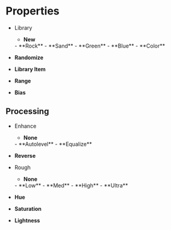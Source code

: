 

# Properties

- Library
  - **New**  
  <desc>
  - **Rock**  
  <desc>
  - **Sand**  
  <desc>
  - **Green**  
  <desc>
  - **Blue**  
  <desc>
  - **Color**  
  <desc>
- **Randomize**  
  
- **Library Item**  
  
- **Range**  
  
- **Bias**  
  

## Processing

- Enhance
  - **None**  
  <desc>
  - **Autolevel**  
  <desc>
  - **Equalize**  
  <desc>
- **Reverse**  
  
- Rough
  - **None**  
  <desc>
  - **Low**  
  <desc>
  - **Med**  
  <desc>
  - **High**  
  <desc>
  - **Ultra**  
  <desc>
- **Hue**  
  
- **Saturation**  
  
- **Lightness**  
  



